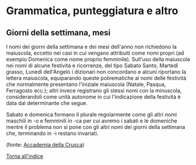 # Grammatica, punteggiatura e altro

## Giorni della settimana, mesi

I nomi dei giorni della settimana e dei mesi dell'anno non richiedono la maiuscola, eccetto nei casi in cui vengano attribuiti come nomi propri (ad esempio Domenica come nome proprio femminile). Sull'uso della maiuscola nei nomi di alcune festività e ricorrenze, del tipo Sabato Santo, Martedì grasso, Lunedì dell'Angelo i dizionari non concordano e alcuni riportano la lettera maiuscola, equiparando queste polirematiche ai nomi delle festività che normalmente presentano l'iniziale maiuscola (Natale, Pasqua, Ferragosto ecc.); altri invece registrano gli stessi nomi con la minuscola, considerandoli come unità autonome in cui l'indicazione della festività è data dal determinante che segue.

Sabato e domenica formano il plurale regolarmente come gli altri nomi maschili in -o e femminili in -ca per cui avremo i sabati e le domeniche mentre il problema non si pone con gli altri nomi dei giorni della settimana che, terminando in -ì restano invariati.

(fonte: [Accademia della Crusca](http://www.accademiadellacrusca.it/it/lingua-italiana/consulenza-linguistica/domande-risposte/alcuni-quesiti-nomi-mesi-giorni-settimana))

[Torna all'indice](README.md)
